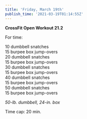 ```yaml
---
title: 'Friday, March 19th'
publish_time: '2021-03-19T01:14:55Z'
---
```


**CrossFit Open Workout 21.2**

For time:

10 dumbbell snatches\
15 burpee box jump-overs\
20 dumbbell snatches\
15 burpee box jump-overs\
30 dumbbell snatches\
15 burpee box jump-overs\
40 dumbbell snatches\
15 burpee box jump-overs\
50 dumbbell snatches\
15 burpee box jump-overs

*50-lb. dumbbell, 24-in. box*

Time cap: 20 min.
